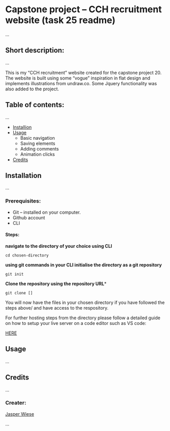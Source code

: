 # Capstone project – CCH recruitment website (task 25 readme) 

...

## Short description: 
...

This is my “CCH recruitment” website created for the capstone project 20. The website is built using some “vogue” inspiration in flat design and implements illustrations from undraw.co. Some Jquery functionality was also added to the project.

## Table of contents:
...

* [Installion](https://github.com/Jaswiese/capstoneProject20/blob/main/README.md#installation) 
* [Usage](https://github.com/Jaswiese/capstoneProject20#usage)
  * Basic navigation
  * Saving elements
  * Adding comments
  * Animation clicks
* [Credits](https://github.com/Jaswiese/capstoneProject20#usage) 

## Installation
...

 ### Prerequisites:
  * Git – installed on your computer. 
  * Github account 
  * CLI 
  
  #### Steps: 
  
  **navigate to the directory of your choice using CLI** 
  
  ```
  cd chosen-directory
  
  ```
  **using git commands in your CLI initialise the directory as a git repository**
  
  ```
  git init
  
  ```
  
  **Clone the repository using the repository URL*** 
  
  ```
  git clone []
  
  ```
  
  
  You will now have the files in your chosen directory if you have followed the steps above/ and have access to the respository.
  
  For further hosting steps from the directory please follow a detailed guide on how to setup your live server on a code editor such as VS code:
  
  [HERE](https://www.youtube.com/watch?v=_wue59ldqMg)
  


## Usage
...

## Credits
...

### Creater:


[Jasper Wiese](http://github.com/jaswiese)

...
